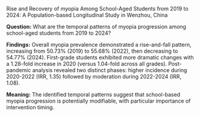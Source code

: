 Rise and Recovery of myopia Among School-Aged Students from 2019 to 2024: A Population-based Longitudinal Study in Wenzhou, China

**Question:** What are the temporal patterns of myopia progression among school-aged students from 2019 to 2024?

**Findings:** Overall myopia prevalence demonstrated a rise-and-fall pattern, increasing from 50.73% (2019) to 55.68% (2022), then decreasing to 54.77% (2024). First-grade students exhibited more dramatic changes with a 1.28-fold increase in 2020 (versus 1.04-fold across all grades). Post-pandemic analysis revealed two distinct phases: higher incidence during 2020-2022 (IRR, 1.35) followed by moderation during 2022-2024 (IRR, 1.08).

**Meaning:** The identified temporal patterns suggest that school-based myopia progression is potentially modifiable, with particular importance of intervention timing.
